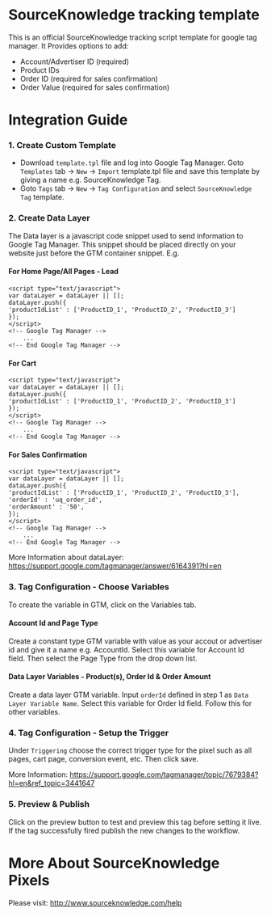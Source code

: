 # SourceKnowledge tracking template
This is an official SourceKnowledge tracking script template for google tag manager. It Provides options to add:
* Account/Advertiser ID (required)
* Product IDs
* Order ID (required for sales confirmation)
* Order Value (required for sales confirmation)

# Integration Guide
### 1. Create Custom Template
- Download `template.tpl` file and log into Google Tag Manager. Goto `Templates` tab -> `New` -> `Import` template.tpl file and save this template by giving a name e.g. SourceKnowledge Tag.
- Goto `Tags` tab -> `New` -> `Tag Configuration` and select `SourceKnowledge Tag` template.

### 2. Create Data Layer
The Data layer is a javascript code snippet used to send information to Google Tag Manager. This snippet should be placed directly on your website just before the GTM container snippet. E.g. 
#### For Home Page/All Pages - Lead
```
<script type="text/javascript">
var dataLayer = dataLayer || [];
dataLayer.push({
'productIdList' : ['ProductID_1', 'ProductID_2', 'ProductID_3']
});
</script>
<!-- Google Tag Manager -->
  	...
<!-- End Google Tag Manager -->
```

#### For Cart
```
<script type="text/javascript">
var dataLayer = dataLayer || [];
dataLayer.push({
'productIdList' : ['ProductID_1', 'ProductID_2', 'ProductID_3']
});
</script>
<!-- Google Tag Manager -->
  	...
<!-- End Google Tag Manager -->
```
#### For Sales Confirmation
```
<script type="text/javascript">
var dataLayer = dataLayer || [];
dataLayer.push({
'productIdList' : ['ProductID_1', 'ProductID_2', 'ProductID_3'],
'orderId' : 'uq_order_id',
'orderAmount' : '50',
});
</script>
<!-- Google Tag Manager -->
  	...
<!-- End Google Tag Manager -->
```

More Information about dataLayer: https://support.google.com/tagmanager/answer/6164391?hl=en
### 3. Tag Configuration - Choose Variables
To create the variable in GTM, click on the Variables tab. 
#### Account Id and Page Type
Create a constant type GTM variable with value as your accout or advertiser id and give it a name e.g. AccountId. Select this variable for Account Id field. Then select the Page Type from the drop down list.
#### Data Layer Variables - Product(s), Order Id & Order Amount
Create a data layer GTM variable. Input `orderId` defined in step 1 as `Data Layer Variable Name`. Select this variable for Order Id field. Follow this for other variables. 
### 4. Tag Configuration - Setup the Trigger
Under `Triggering` choose the correct trigger type for the pixel such as all pages, cart page, conversion event, etc. Then click save.

More Information: https://support.google.com/tagmanager/topic/7679384?hl=en&ref_topic=3441647
### 5. Preview & Publish
Click on the preview button to test and preview this tag before setting it live. If the tag successfully fired publish the new changes to the workflow.

# More About SourceKnowledge Pixels
Please visit: http://www.sourceknowledge.com/help
